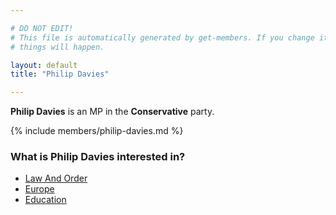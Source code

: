 ```yaml
---

# DO NOT EDIT!
# This file is automatically generated by get-members. If you change it, bad
# things will happen.

layout: default
title: "Philip Davies"

---
```


**Philip Davies** is an MP in the **Conservative** party.

{% include members/philip-davies.md %}

### What is Philip Davies interested in?


* [Law And Order](/interests/law-and-order.html)
* [Europe](/interests/europe.html)
* [Education](/interests/education.html)
